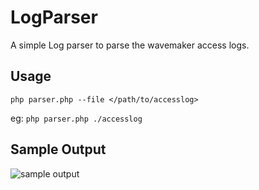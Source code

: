 LogParser
=========


  A simple Log parser to parse the wavemaker access logs. 
  
  
Usage
---------

`php parser.php --file </path/to/accesslog>`

eg: `php parser.php ./accesslog`


Sample Output
--------------

![sample output](https://raw.github.com/aneeshep/LogParser/master/output/output.png)
